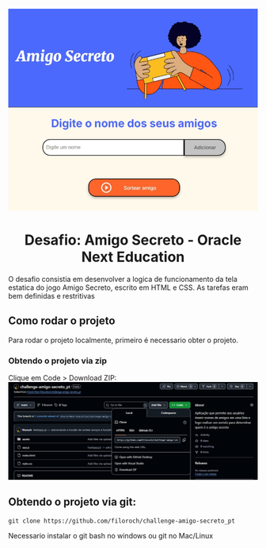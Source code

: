 ![print_amigoSecreto_1](assets/image.png)

<h1 align="center">Desafio: Amigo Secreto - Oracle Next Education </h1>

O desafio consistia em desenvolver a logica de funcionamento da tela estatica do jogo Amigo Secreto, escrito em HTML e CSS. As tarefas eram bem definidas e restritivas

## Como rodar o projeto
Para rodar o projeto localmente, primeiro é necessario obter o projeto.

### Obtendo o projeto via zip
Clique em Code > Download ZIP:
![print_github_1](assets/image-1.png)
## Obtendo o projeto via git:
```
git clone https://github.com/filoroch/challenge-amigo-secreto_pt
```
Necessario instalar o git bash no windows ou git no Mac/Linux

